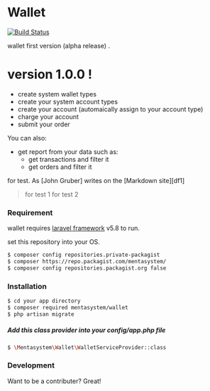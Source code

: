 # Wallet


[![Build Status](https://travis-ci.org/joemccann/dillinger.svg?branch=master)](https://github.com/ali-nikookherad/mentasystem.git)

wallet first version (alpha release) .

# version 1.0.0 !

  - create system wallet types
  - create your system account types
  - create your account (automaically assign to your account type)
  - charge your account
  - submit your order

You can also:
  - get report from your data such as:
    - get transactions and filter it
    - get orders and filter it

for test.  As [John Gruber] writes on the [Markdown site][df1]

> for test 1
> for test 2


### Requirement

wallet requires [laravel framework](https://laravel.com/) v5.8 to run.

set this repository into your OS.

```sh
$ composer config repositories.private-packagist
$ composer https://repo.packagist.com/mentasystem/
$ composer config repositories.packagist.org false

```
### Installation
```sh
$ cd your app directory
$ composer required mentasystem/wallet
$ php artisan migrate
```

##### Add this class provider into your config/app.php file

```sh
$ \Mentasystem\Wallet\WalletServiceProvider::class
```
### Development

Want to be a contributer? Great!


